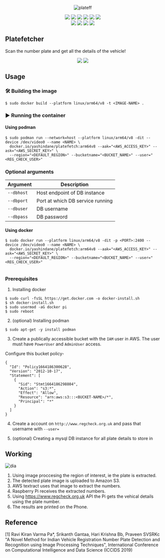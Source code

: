 <div align="center">

   ![plateff](https://user-images.githubusercontent.com/53041219/196192426-ad2033d6-798e-4f6e-9e08-2f1d2d7ad0d7.png)

   

   ![](https://img.shields.io/badge/raspberrypi-4B-red?style=flat-square&logo=raspberrypi&logoColor=red)
   ![](https://img.shields.io/badge/python-3-red?style=flat-square&logo=python&logoColor=blue)
   ![](https://img.shields.io/badge/opencv-red?style=flat-square&logo=opencv&logoColor=purple)
   ![](https://img.shields.io/badge/flask-red?style=flat-square&logo=flask&logoColor=yellow)
   ![](https://img.shields.io/badge/aws-red?style=flat-square&logo=amazon&logoColor=green)
   ![](https://img.shields.io/badge/docker-red?style=flat-square&logo=docker&logoColor=black)
   <br>
   ![](https://img.shields.io/badge/podman-blue?style=flat-square&logo=podman&logoColor=purple)
   ![](https://img.shields.io/badge/License-MIT-green?style=flat-square)
   ![](https://img.shields.io/badge/arm64-v8-yellow?style=flat-square&logo=arm)
   ![](https://img.shields.io/badge/powered%20by-RPI%20OS-pink?style=flat-square)
   
</div>


## Platefetcher

Scan the number plate and get all the details of the vehicle!

<div align="center">

   ![](https://github.com/YashIndane/repo-images/blob/main/platefetcher-gif.gif) ![](https://github.com/YashIndane/repo-images/blob/main/ras1.png)
   
</div>

## Usage

### 🛠️ Building the image

```
$ sudo docker build --platform linux/arm64/v8 -t <IMAGE-NAME> .
```

### ▶️ Running the container

#### Using podman

```
$ sudo podman run --network=host --platform linux/arm64/v8 -dit --device /dev/video0 --name <NAME> \
  docker.io/yashindane/platefetch:arm64v8 --aak="<AWS_ACCESS_KEY>" --ask="<AWS_SECRET_KEY>" \
  --region="<DEFAULT_REGION>" --bucketname="<BUCKET_NAME>" --user="<REG_CHECK_USER>"
```

### Optional arguments

| Argument | Description |
| --- | --- |
| `--dbhost` | Host endpoint of DB instance |
| `--dbport` | Port at which DB service running |
| `--dbuser` | DB username |
| `--dbpass` | DB password |

#### Using docker

```
$ sudo docker run --platform linux/arm64/v8 -dit -p <PORT>:2400 --device /dev/video0 --name <NAME> \
  docker.io/yashindane/platefetch:arm64v8 --aak="<AWS_ACCESS_KEY>" --ask="<AWS_SECRET_KEY>" \
  --region="<DEFAULT_REGION>" --bucketname="<BUCKET_NAME>" --user="<REG_CHECK_USER>"
       
```

### Prerequisites

1. Installing docker

```
$ sudo curl -fsSL https://get.docker.com -o docker-install.sh
$ sh docker-install.sh
$ sudo usermod -aG docker pi
$ sudo reboot
```

2. (optional) Installing podman

```
$ sudo apt-get -y install podman
```

3. Create a publically accessible bucket with the ```IAM``` user in AWS. The user must have ```PowerUser``` and ```AdminUser``` access.

Configure this bucket policy-

```
{
  "Id": "Policy1664186300628",
  "Version": "2012-10-17",
  "Statement": [
    {
      "Sid": "Stmt1664186298804",
      "Action": "s3:*",
      "Effect": "Allow",
      "Resource": "arn:aws:s3:::<BUCKET-NAME>/*",
      "Principal": "*"
    }
  ]
}
```

4. Create a account on ```http://www.regcheck.org.uk``` and pass that username with ```--user=```

5. (optional) Creating a mysql DB instance for all plate details to store in

## Working

![dia](https://user-images.githubusercontent.com/53041219/196134284-fbabf6fb-1793-47c2-a190-ab565cff2233.png)

1. Using image proccesing the region of interest, ie the plate is extracted.
2. The detected plate image is uploaded to Amazon S3.
3. AWS textract uses that image to extract the numbers.
4. Raspberry Pi receives the extracted numbers.
5. Using https://www.regcheck.org.uk API the Pi gets the vehical details using the plate number.
6. The results are printed on the Phone.

## Reference

[1] Ravi Kiran Varma Pa*, Srikanth Gantaa, Hari Krishna Bb, Praveen SVSRKc "A Novel Method for Indian Vehicle Registration Number Plate Detection and Recognition using Image Processing Techniques", International Conference on Computational Intelligence and Data Science (ICCIDS 2019)
